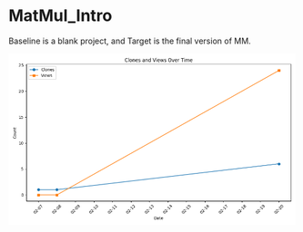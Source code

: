 # MatMul_Intro

Baseline is a blank project, and Target is the final version of MM.

![Traffic Plot](https://raw.githubusercontent.com/XingzhenChen/Test_TrafficInfo/main/MatMul_Intro_TrafficPlot.png)
